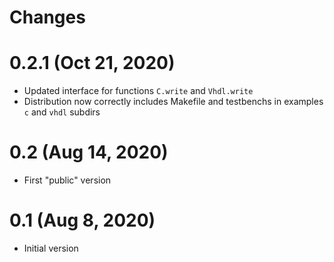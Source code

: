 # Changes

# 0.2.1 (Oct 21, 2020)
* Updated interface for functions `C.write` and `Vhdl.write` 
* Distribution now correctly includes Makefile and testbenchs in examples `c` and `vhdl` subdirs

# 0.2 (Aug 14, 2020)
* First "public" version

# 0.1 (Aug 8, 2020)
* Initial version 
